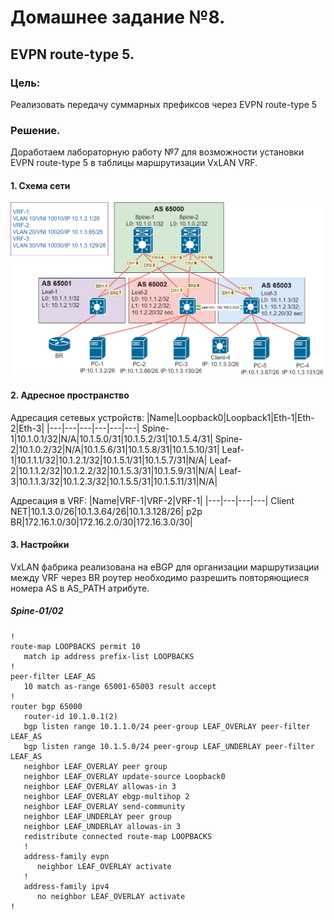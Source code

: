 # Домашнее задание №8.
## EVPN route-type 5. 
### Цель:
Реализовать передачу суммарных префиксов через EVPN route-type 5 

### Решение.
Доработаем лабораторную работу №7 для возможности установки EVPN route-type 5 в таблицы маршрутизации VxLAN VRF. 

#### 1. Схема сети
![dz-8_topo_EVPN_rt-5.png](dz-8_topo_EVPN_rt-5.png)

#### 2. Адресное пространство

Адресация сетевых устройств:
|Name|Loopback0|Loopback1|Eth-1|Eth-2|Eth-3|
|---|---|---|---|---|---|
Spine-1|10.1.0.1/32|N/A|10.1.5.0/31|10.1.5.2/31|10.1.5.4/31|
Spine-2|10.1.0.2/32|N/A|10.1.5.6/31|10.1.5.8/31|10.1.5.10/31|
Leaf-1|10.1.1.1/32|10.1.2.1/32|10.1.5.1/31|10.1.5.7/31|N/A|
Leaf-2|10.1.1.2/32|10.1.2.2/32|10.1.5.3/31|10.1.5.9/31|N/A|
Leaf-3|10.1.1.3/32|10.1.2.3/32|10.1.5.5/31|10.1.5.11/31|N/A|

Адресация в VRF:
|Name|VRF-1|VRF-2|VRF-1|
|---|---|---|---|
Client NET|10.1.3.0/26|10.1.3.64/26|10.1.3.128/26|
p2p BR|172.16.1.0/30|172.16.2.0/30|172.16.3.0/30|

#### 3. Настройки
VxLAN фабрика реализована на eBGP для организации маршрутизации между VRF через BR роутер необходимо разрешить повторяющиеся номера AS в AS_PATH атрибуте.

##### Spine-01/02
```
!
route-map LOOPBACKS permit 10
   match ip address prefix-list LOOPBACKS
!
peer-filter LEAF_AS
   10 match as-range 65001-65003 result accept
!
router bgp 65000
   router-id 10.1.0.1(2)
   bgp listen range 10.1.1.0/24 peer-group LEAF_OVERLAY peer-filter LEAF_AS
   bgp listen range 10.1.5.0/24 peer-group LEAF_UNDERLAY peer-filter LEAF_AS
   neighbor LEAF_OVERLAY peer group
   neighbor LEAF_OVERLAY update-source Loopback0
   neighbor LEAF_OVERLAY allowas-in 3
   neighbor LEAF_OVERLAY ebgp-multihop 2
   neighbor LEAF_OVERLAY send-community
   neighbor LEAF_UNDERLAY peer group
   neighbor LEAF_UNDERLAY allowas-in 3
   redistribute connected route-map LOOPBACKS
   !
   address-family evpn
      neighbor LEAF_OVERLAY activate
   !
   address-family ipv4
      no neighbor LEAF_OVERLAY activate
!
```

